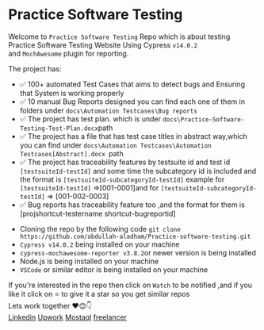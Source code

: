 <h1>Practice Software Testing</h1>
<div>
  <p>Welcome to <code>Practice Software Testing</code> Repo which is about testing Practice Software Testing Website Using Cypress <code>v14.0.2</code><br>
    and <code>MochAwesome</code> plugin for reporting.
  </p>
  <span>The project has:</span>
  <ul>
  <li><span>✅</span> <span>100+ automated Test Cases that aims to detect bugs and Ensuring that System is working properly</span></li>
  <li><span>✅</span> <span>10 manual Bug Reports designed</span> you can find each one of them in folders under <code>docs\Automation Testcases\Bug reports</code></li>
  <li><span>✅</span> <span>The project has test plan. which is under <code>docs\Practice-Software-Testing-Test-Plan.docx</code>path</span> </li>
  <li><span>✅</span> <span>The project has a file that has test case titles in abstract way,which you can find under <code>docs\Automation Testcases\Automation Testcases[Abstract].docx </code>path</li>
  <li><span>✅</span> <span>The project has traceability features by testsuite id and test id <code>[testsuiteId-testId]</code> and some time the subcategory id is included and the format is <code>[testsuiteId-subcategoryId-testId]</code> example for <code>[testsuiteId-testId]</code> =>[001-0001]and for <code>[testsuiteId-subcategoryId-testId]</code> => [001-002-0003]  </li>
  <li><span>✅</span> <span>Bug reports has traceability feature too ,and the format for them is [projshortcut-testername shortcut-bugreportid] </li>
  
  </ul>
  <ul>
    <li>Cloning the repo by the following code <code>git clone https://github.com/abdullah-aladham/Practice-software-testing.git</code></li>
    <li><span><code>Cypress v14.0.2</code> being installed on your machine</span></li>
    <li><span><code>cypress-mochawesome-reporter v3.8.2</code>or newer version is being installed</span></li>
    <li><span>Node.js is being installed on your machine</span></li>
  <li><code>VSCode</code> or similar editor is being installed on your machine</li>
  </ul>
  <span>If you're interested in the repo then click on <code>Watch</code> to be notified ,and if you like it click on ⭐ to give it a star so you get similar repos</span>
  <div>
    <span>Lets work together ❤️😊👇 </span>
    <div>
   <a href="https://www.linkedin.com/in/abdullah-aladham/" >Linkedin</a>
    <a href="https://www.upwork.com/freelancers/~01ca51ad621ece9a78">Upwork</a>
    <a href="https://mostaql.com/u/Abdullah_Adham">Mostaql</a>
    <a href="https://www.freelancer.com/u/Abdullahadham">freelancer</a>
    </div>
  </div>
</div>
